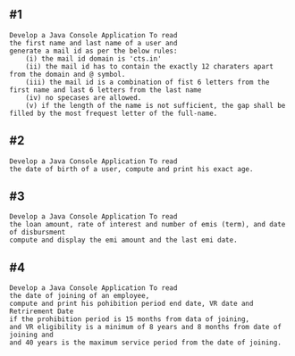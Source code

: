 #1
------------------------------------------

    Develop a Java Console Application To read
    the first name and last name of a user and 
    generate a mail id as per the below rules:
        (i) the mail id domain is 'cts.in'
        (ii) the mail id has to contain the exactly 12 charaters apart from the domain and @ symbol.
        (iii) the mail id is a combination of fist 6 letters from the first name and last 6 letters from the last name
        (iv) no specases are allowed. 
        (v) if the length of the name is not sufficient, the gap shall be filled by the most frequest letter of the full-name.

#2
-----------------------------------------

    Develop a Java Console Application To read
    the date of birth of a user, compute and print his exact age.

#3
-----------------------------------------

    Develop a Java Console Application To read
    the loan amount, rate of interest and number of emis (term), and date of disbursment
    compute and display the emi amount and the last emi date.

#4
-----------------------------------------

    Develop a Java Console Application To read
    the date of joining of an employee,
    compute and print his pohibition period end date, VR date and Retrirement Date
    if the prohibition period is 15 months from data of joining,
    and VR eligibility is a minimum of 8 years and 8 months from date of joining and
    and 40 years is the maximum service period from the date of joining.






